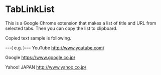 TabLinkList
===========

This is a Google Chrome extension that makes a list of title and URL from selected tabs.
Then you can copy the list to clipboard.

Copied text sample is following.


---( e.g. )---
YouTube
http://www.youtube.com/

Google
https://www.google.co.jp/

Yahoo! JAPAN
http://www.yahoo.co.jp/
